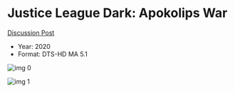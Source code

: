 # Justice League Dark: Apokolips War

[Discussion Post](https://www.avsforum.com/threads/bass-eq-for-filtered-movies.2995212/post-59691578)

* Year: 2020
* Format: DTS-HD MA 5.1

![img 0](https://i.imgur.com/XyEDRSx.jpg)

![img 1](https://i.imgur.com/Za6qraH.png)

